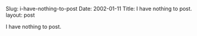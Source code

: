 Slug: i-have-nothing-to-post
Date: 2002-01-11
Title: I have nothing to post.
layout: post

I have nothing to post.
